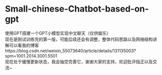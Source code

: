 # Small-chinese-Chatbot-based-on-gpt
使用GPT搭建一个GPT小模型实现中文聊天（仅供娱乐）<br />
现在是刚试训练完的第一版，可能后续还会有调整，整体代码思路以及网络结构讲解可以看我的博客https://blog.csdn.net/weixin_55073640/article/details/131135003?spm=1001.2014.3001.5501<br />
现在处于缓慢更新状态，我会抽空完善它，谢谢大家的支持，欢迎批评指正以及交流~
